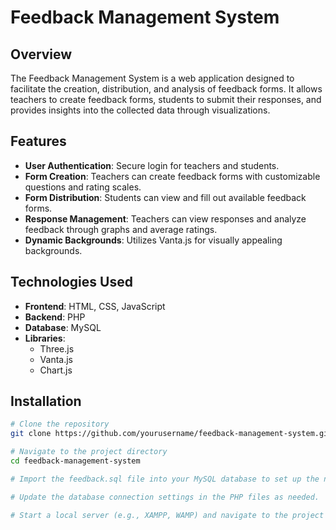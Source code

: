 # Feedback Management System

## Overview
The Feedback Management System is a web application designed to facilitate the creation, distribution, and analysis of feedback forms. It allows teachers to create feedback forms, students to submit their responses, and provides insights into the collected data through visualizations.

## Features
- **User   Authentication**: Secure login for teachers and students.
- **Form Creation**: Teachers can create feedback forms with customizable questions and rating scales.
- **Form Distribution**: Students can view and fill out available feedback forms.
- **Response Management**: Teachers can view responses and analyze feedback through graphs and average ratings.
- **Dynamic Backgrounds**: Utilizes Vanta.js for visually appealing backgrounds.

## Technologies Used
- **Frontend**: HTML, CSS, JavaScript
- **Backend**: PHP
- **Database**: MySQL
- **Libraries**: 
  - Three.js
  - Vanta.js
  - Chart.js

## Installation
```bash
# Clone the repository
git clone https://github.com/yourusername/feedback-management-system.git

# Navigate to the project directory
cd feedback-management-system

# Import the feedback.sql file into your MySQL database to set up the necessary tables.

# Update the database connection settings in the PHP files as needed.

# Start a local server (e.g., XAMPP, WAMP) and navigate to the project in your web browser.
